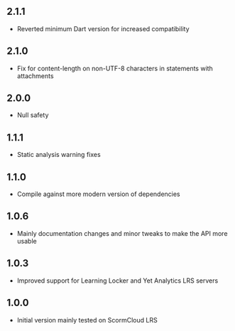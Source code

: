 ## 2.1.1

- Reverted minimum Dart version for increased compatibility

## 2.1.0

- Fix for content-length on non-UTF-8 characters in statements with attachments 

## 2.0.0

- Null safety

## 1.1.1

- Static analysis warning fixes

## 1.1.0

- Compile against more modern version of dependencies

## 1.0.6

- Mainly documentation changes and minor tweaks to make the API more usable

## 1.0.3

- Improved support for Learning Locker and Yet Analytics LRS servers

## 1.0.0

- Initial version mainly tested on ScormCloud LRS
